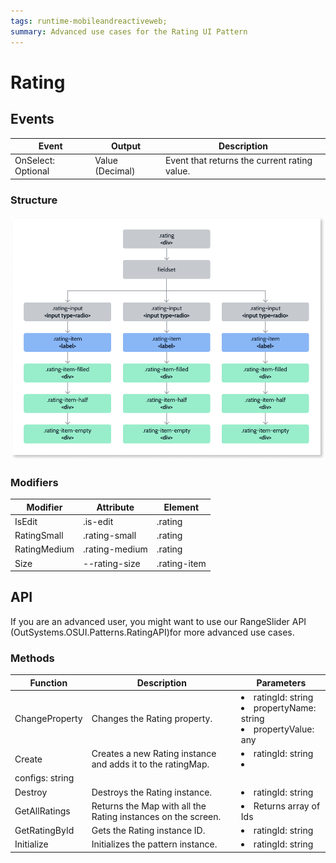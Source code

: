 ```yaml
---
tags: runtime-mobileandreactiveweb; 
summary: Advanced use cases for the Rating UI Pattern
---
```


# Rating

## Events

|**Event** |**Output**|**Description**|
|---|---|---|
|OnSelect: Optional |Value (Decimal)|  Event that returns the current rating value. |
  
### Structure

![Structure diagram](images/rating-diag.png)

### Modifiers

|**Modifier**|**Attribute**|**Element**|
|---|---|---|
|IsEdit|.is-edit|.rating|
|RatingSmall|.rating-small|.rating|
|RatingMedium|.rating-medium|.rating|
|Size|--rating-size|.rating-item|

## API

If you are an advanced user, you might want to use our RangeSlider API (OutSystems.OSUI.Patterns.RatingAPI)for more advanced use cases.

### Methods

|**Function**|**Description**|**Parameters**|
|---|---|---|
|ChangeProperty|Changes the Rating property.|<li>ratingId: string</li><li>propertyName: string</li><li>propertyValue: any</li>|
|Create|Creates a new Rating instance and adds it to the ratingMap.|<li>ratingId: string</li><li>
configs: string</li>|
|Destroy|Destroys the Rating instance.|<li>ratingId: string</li>|
|GetAllRatings|Returns the Map with all the Rating instances on the screen.|<li>Returns array of Ids</li>|
|GetRatingById|Gets the Rating instance ID.|<li>ratingId: string</li>|
|Initialize|Initializes the pattern instance.| <li> ratingId: string</li>|
